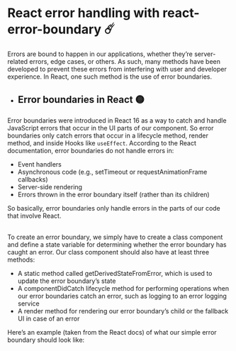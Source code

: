# React error handling with react-error-boundary ☄️

Errors are bound to happen in our applications, whether they’re server-related errors, edge cases, or others. As such, many methods have been developed to prevent these errors from interfering with user and developer experience. In React, one such method is the use of error boundaries.

- ## Error boundaries in React 🟡
Error boundaries were introduced in React 16 as a way to catch and handle JavaScript errors that occur in the UI parts of our component. So error boundaries only catch errors that occur in a lifecycle method, render method, and inside Hooks like <code>useEffect</code>. According to the React documentation, error boundaries do not handle errors in:
- Event handlers
- Asynchronous code (e.g., setTimeout or requestAnimationFrame callbacks)
- Server-side rendering
- Errors thrown in the error boundary itself (rather than its children)

So basically, error boundaries only handle errors in the parts of our code that involve React.

<br>
To create an error boundary, we simply have to create a class component and define a state variable for determining whether the error boundary has caught an error. Our class component should also have at least three methods:

- A static method called getDerivedStateFromError, which is used to update the error boundary’s state
- A componentDidCatch lifecycle method for performing operations when our error boundaries catch an error, such as logging to an error logging service
- A render method for rendering our error boundary’s child or the fallback UI in case of an error
  
Here’s an example (taken from the React docs) of what our simple error boundary should look like: